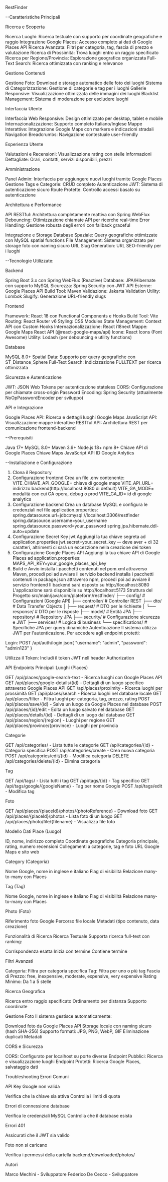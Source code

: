 

RestFinder

--Caratteristiche Principali

Ricerca e Scoperta

Ricerca Luoghi: Ricerca testuale con supporto per coordinate geografiche e raggio
Integrazione Google Places: Accesso completo ai dati di Google Places API
Ricerca Avanzata: Filtri per categoria, tag, fascia di prezzo e valutazione
Ricerca di Prossimità: Trova luoghi entro un raggio specificato
Ricerca per Regione/Provincia: Esplorazione geografica organizzata
Full-Text Search: Ricerca ottimizzata con ranking e relevance

Gestione Contenuti

Gestione Foto: Download e storage automatico delle foto dei luoghi
Sistema di Categorizzazione: Gestione di categorie e tag per i luoghi
Gallerie Responsive: Visualizzazione ottimizzata delle immagini dei luoghi
Blacklist Management: Sistema di moderazione per escludere luoghi

Interfaccia Utente

Interfaccia Web Responsive: Design ottimizzato per desktop, tablet e mobile
Internazionalizzazione: Supporto completo Italiano/Inglese
Mappe Interattive: Integrazione Google Maps con markers e indicazioni stradali
Navigation Breadcrumbs: Navigazione contestuale user-friendly

Esperienza Utente

Valutazioni e Recensioni: Visualizzazione rating con stelle
Informazioni Dettagliate: Orari, contatti, servizi disponibili, prezzi

Amministrazione

Panel Admin: Interfaccia per aggiungere nuovi luoghi tramite Google Places
Gestione Tags e Categorie: CRUD completo
Autenticazione JWT: Sistema di autenticazione sicuro
Route Protette: Controllo accessi basato su autenticazione

Architettura e Performance

API RESTful: Architettura completamente reattiva con Spring WebFlux
Debouncing: Ottimizzazione chiamate API per ricerche real-time
Error Handling: Gestione robusta degli errori con fallback graceful

Integrazione e Storage
Database Spaziale: Query geografiche ottimizzate con MySQL spatial functions
File Management: Sistema organizzato per storage foto con naming sicuro
URL Slug Generation: URL SEO-friendly per i luoghi

--Tecnologie Utilizzate:

Backend

Spring Boot 3.x con Spring WebFlux (Reactive)
Database: JPA/Hibernate con supporto MySQL
Sicurezza: Spring Security con JWT
API Esterne: Google Places API
Build Tool: Maven
Validazione: Jakarta Validation
Utility: Lombok
Slugify: Generazione URL-friendly slugs

Frontend

Framework: React 18 con Functional Components e Hooks
Build Tool: Vite
Routing: React Router v6
Styling: CSS Modules
State Management: Context API con Custom Hooks
Internazionalizzazione: React i18next
Mappe: Google Maps React API (@react-google-maps/api)
Icone: React Icons (Font Awesome)
Utility: Lodash (per debouncing e utility functions)

Database

MySQL 8.0+
Spatial Data: Supporto per query geografiche con ST_Distance_Sphere
Full-Text Search: Indicizzazione FULLTEXT per ricerca ottimizzata

Sicurezza e Autenticazione

JWT: JSON Web Tokens per autenticazione stateless
CORS: Configurazione per chiamate cross-origin
Password Encoding: Spring Security (attualmente NoOpPasswordEncoder per sviluppo)

API e Integrazione

Google Places API: Ricerca e dettagli luoghi
Google Maps JavaScript API: Visualizzazione mappe interattive
RESTful API: Architettura REST per comunicazione frontend-backend

--Prerequisiti

Java 17+
MySQL 8.0+
Maven 3.6+
Node.js 18+
npm 8+
Chiave API di Google Places
Chiave Maps JavaScript API
ID Google Anlytics

--Installazione e Configurazione

1. Clona il Repository
2. Configurazione frontend
   Crea un file .env contenente:
   VITE_CHIAVE_API_GOOGLE= chiave di google maps
   VITE_API_URL= indirizzo backend(http://localhost:8080 di default)
   VITE_GA_MODE= modalità con cui GA opera, debug o prod
   VITE_GA_ID= id di google analytics
3. Configurazione backend
   Crea un database MySQL e configura le credenziali nel file application.properties:
   spring.datasource.url=jdbc:mysql://localhost:3306/restfinder
   spring.datasource.username=your_username
   spring.datasource.password=your_password
   spring.jpa.hibernate.ddl-auto=update
4. Configurazione Secret Key jwt
   Aggiungi la tua chiave segreta ad application.properties
   jwt.secret=your_secret_key -- deve aver + di 32 caratteri, altrimenti ci sarà un eccezzione nella creazione dei token
5. Configurazione Google Places API
   Aggiungi la tua chiave API di Google Places ad application.properties:
   MAPS_API_KEY=your_google_places_api_key
6. Build e Avvio
   installa i pacchetti contenuti nel pom.xml attraverso Maven, procedi poi ad avviare il servizio backend
   installa i pacchetti contenuti in package.json attraverso npm, procedi poi ad avviare il servizio frontend
   Il backend sarà esposto su http://localhost:8080
   L'applicazione sarà disponibile su http://localhost:5173
   Struttura del Progetto
   src/main/java/com/plateform/restfinder/
   ├── config/ # Configurazioni (Google API)
   ├── controller/ # Controller REST
   ├── dto/ # Data Transfer Objects
   │ ├── request/ # DTO per le richieste
   │ └── response/ # DTO per le risposte
   ├── model/ # Entità JPA
   ├── repository/ # Repository JPA
   ├── security/ # Configurazione sicurezza e JWT
   ├── services/ # Logica di business
   └── specifications/ # Specifiche JPA per query dinamiche
   Autenticazione
   Il sistema utilizza JWT per l'autenticazione. Per accedere agli endpoint protetti:

Login: POST /api/auth/login
json{
"username": "admin",
"password": "admin123"
}

Utilizza il Token: Includi il token JWT nell'header Authorization

API Endpoints Principali
Luoghi (Places)

GET /api/places/google-search-text - Ricerca luoghi con Google Places API
GET /api/places/google-details/{id} - Dettagli di un luogo specifico attraverso Google Places API
GET /api/places/proximity - Ricerca luoghi per prossimità
GET /api/places/search - Ricerca luoghi nel database locale
GET /api/places/filter - Filtra luoghi per categoria, tag, prezzo, rating
POST /api/places/save/{id} - Salva un luogo da Google Places nel database
POST /api/places/{id}/edit - Edita un luogo salvato nel database
GET /api/places/details/{id} - Dettagli di un luogo dal database
GET /api/places/region/{region} - Luoghi per regione
GET /api/places/province/{province} - Luoghi per provincia

Categorie

GET /api/categories/ - Lista tutte le categorie
GET /api/categories/{id} - Categoria specifica
POST /api/categories/create - Crea nuova categoria
POST /api/categories/edit/{id} - Modifica categoria
DELETE /api/categories/delete/{id} - Elimina categoria

Tag

GET /api/tags/ - Lista tutti i tag
GET /api/tags/{id} - Tag specifico
GET /api/tags/google/{googleName} - Tag per nome Google
POST /api/tags/edit - Modifica tag

Foto

GET /api/places/{placeId}/photos/{photoReference} - Download foto
GET /api/places/{placeId}/photos - Lista foto di un luogo
GET /api/places/photo/file/{filename} - Visualizza file foto

Modello Dati
Place (Luogo)

ID, nome, indirizzo completo
Coordinate geografiche
Categoria principale, rating, numero recensioni
Collegamenti a categorie, tag e foto
URL Google Maps e sito web

Category (Categoria)

Nome Google, nome in inglese e italiano
Flag di visibilità
Relazione many-to-many con Places

Tag (Tag)

Nome Google, nome in inglese e italiano
Flag di visibilità
Relazione many-to-many con Places

Photo (Foto)

Riferimento foto Google
Percorso file locale
Metadati (tipo contenuto, data creazione)

Funzionalità di Ricerca
Ricerca Testuale
Supporta ricerca full-text con ranking:

Corrispondenza esatta
Inizia con termine
Contiene termine

Filtri Avanzati

Categoria: Filtra per categoria specifica
Tag: Filtra per uno o più tag
Fascia di Prezzo: free, inexpensive, moderate, expensive, very expensive
Rating Minimo: Da 1 a 5 stelle

Ricerca Geografica

Ricerca entro raggio specificato
Ordinamento per distanza
Supporto coordinate

Gestione Foto
Il sistema gestisce automaticamente:

Download foto da Google Places API
Storage locale con naming sicuro (hash SHA-256)
Supporto formati: JPG, PNG, WebP, GIF
Eliminazione duplicati
Metadati

CORS e Sicurezza

CORS: Configurato per localhost su porte diverse
Endpoint Pubblici: Ricerca e visualizzazione luoghi
Endpoint Protetti: Ricerca Google Places, salvataggio dati

Troubleshooting
Errori Comuni

API Key Google non valida

Verifica che la chiave sia attiva
Controlla i limiti di quota

Errori di connessione database

Verifica le credenziali MySQL
Controlla che il database esista

Errori 401

Assicurati che il JWT sia valido

Foto non si caricano

Verifica i permessi della cartella backend/downloaded/photos/

Autori

Marco Mechini - Sviluppatore
Federico De Cecco - Sviluppatore
